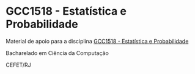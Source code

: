 # GCC1518 - Estatística e Probabilidade 

Material de apoio para a disciplina [GCC1518 - Estatística e Probabilidade](https://eic.cefet-rj.br/~ebezerra/gcc1518/)

Bacharelado em Ciência da Computação

CEFET/RJ
